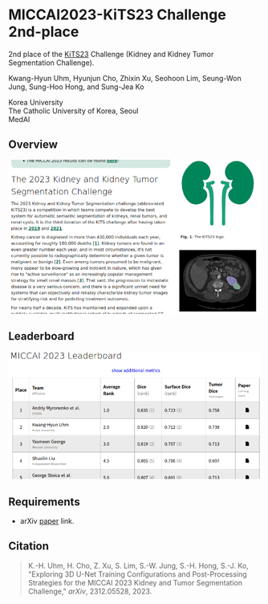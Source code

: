 # MICCAI2023-KiTS23 Challenge 2nd-place

2nd place of the [KiTS23](https://kits-challenge.org/kits23/) Challenge (Kidney and Kidney Tumor Segmentation Challenge).

Kwang-Hyun Uhm, Hyunjun Cho, Zhixin Xu, Seohoon Lim, Seung-Won Jung, Sung-Hoo Hong, and Sung-Jea Ko

Korea University <br> The Catholic University of Korea, Seoul <br> MedAI

## Overview
![page](./images/page.png)
## Leaderboard
![board](./images/leaderboard.png)

## Requirements
* arXiv [paper](https://arxiv.org/abs/2312.05528) link.


## Citation
>K.-H. Uhm, H. Cho, Z. Xu, S. Lim, S.-W. Jung, S.-H. Hong, S.-J. Ko, "Exploring 3D U-Net Training Configurations and Post-Processing Strategies for the MICCAI 2023 Kidney and Tumor Segmentation Challenge," *arXiv*, 2312.05528, 2023.


